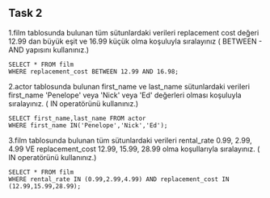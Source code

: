 ## **Task 2**
1.film tablosunda bulunan tüm sütunlardaki verileri replacement cost değeri 12.99 dan büyük eşit ve 16.99 küçük olma koşuluyla sıralayınız ( BETWEEN - AND yapısını kullanınız.)

```
SELECT * FROM film
WHERE replacement_cost BETWEEN 12.99 AND 16.98;
```

2.actor tablosunda bulunan first_name ve last_name sütunlardaki verileri first_name 'Penelope' veya 'Nick' veya 'Ed' değerleri olması koşuluyla sıralayınız. ( IN operatörünü kullanınız.)
```
SELECT first_name,last_name FROM actor
WHERE first_name IN('Penelope','Nick','Ed');
```
3.film tablosunda bulunan tüm sütunlardaki verileri rental_rate 0.99, 2.99, 4.99 VE replacement_cost 12.99, 15.99, 28.99 olma koşullarıyla sıralayınız. ( IN operatörünü kullanınız.)
```
SELECT * FROM film
WHERE rental_rate IN (0.99,2.99,4.99) AND replacement_cost IN (12.99,15.99,28.99);
```